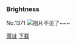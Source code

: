 ### Brightness
No.1371
![图片不见了~~~](https://imgs.xkcd.com/comics/brightness.png)

[原址](https://xkcd.com//1371) [下载](https://imgs.xkcd.com/comics/brightness.png)

